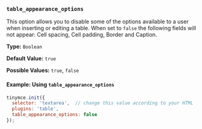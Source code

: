 ### `table_appearance_options`

This option allows you to disable some of the options available to a user when inserting or editing a table. When set to `false` the following fields will not appear: Cell spacing, Cell padding, Border and Caption.

**Type:** `Boolean`

**Default Value:** `true`

**Possible Values:**  `true`, `false`

#### Example: Using `table_appearance_options`

```js
tinymce.init({
  selector: 'textarea',  // change this value according to your HTML
  plugins: 'table',
  table_appearance_options: false
});
```

